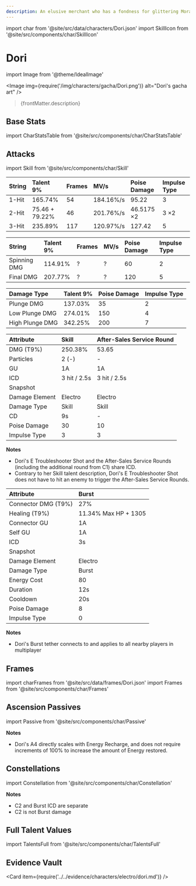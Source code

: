 ```yaml
---
description: An elusive merchant who has a fondness for glittering Mora.
---
```


import char from '@site/src/data/characters/Dori.json'
import SkillIcon from '@site/src/components/char/SkillIcon'

# Dori

import Image from '@theme/IdealImage'

<Image img={require('/img/characters/gacha/Dori.png')} alt="Dori's gacha art" />
<blockquote>{frontMatter.description}</blockquote>

## Base Stats

import CharStatsTable from '@site/src/components/char/CharStatsTable'

<CharStatsTable char={char} />

## Attacks

import Skill from '@site/src/components/char/Skill'

<Tabs>
<TabItem value='na' label='Normal Attacks'>
<SkillIcon char={char} skill='na' />
<div class='talent-columns'>
<Skill char={char} skill='na' sectionFilter='Normal Attack' />

| String | Talent 9%       | Frames | MV/s      | Poise Damage | Impulse Type |
| :----- | :-------------- | :----- | :-------- | :----------- | :----------- |
| 1-Hit  | 165.74%         | 54     | 184.16%/s | 95.22        | 3            |
| 2-Hit  | 75.46 \+ 79.22% | 46     | 201.76%/s | 46.5175 ×2   | 3 ×2         |
| 3-Hit  | 235.89%         | 117    | 120.97%/s | 127.42       | 5            |

</div>
<div class='talent-columns'>
<Skill char={char} skill='na' sectionFilter='Charged Attack' />

| String       | Talent 9% | Frames | MV/s      | Poise Damage | Impulse Type |
| :----------- | :-------- | :----- | :-------- | :----------- | :----------- |
| Spinning DMG | 114.91%   | ?      | ?         | 60           | 2            |
| Final DMG    | 207.77%   | ?      | ?         | 120          | 5            |

</div>
<div class='talent-columns'>
<Skill char={char} skill='na' sectionFilter='Plunging Attack' />

| Damage Type     | Talent 9% | Poise Damage | Impulse Type |
| :-------------- | :-------- | :----------- | :----------- |
| Plunge DMG      | 137.03%   | 35           | 2            |
| Low Plunge DMG  | 274.01%   | 150          | 4            |
| High Plunge DMG | 342.25%   | 200          | 7            |

</div>

</TabItem>

<TabItem value='e' label='Skill'>
<SkillIcon char={char} skill='e' />
<div class='talent-columns'>
<Skill char={char} skill='e' />

| Attribute                 | Skill        | After-Sales Service Round |
| :-----------------------  | :----------- | :------------------------ |
| DMG \(T9%\)               | 250.38%      | 53.65                     |
| Particles                 | 2 \(-\)      | -                         |
| GU                        | 1A           | 1A                        |
| ICD                       | 3 hit / 2.5s | 3 hit / 2.5s              |
| Snapshot                  |              |                           |
| Damage Element            | Electro      | Electro                   |
| Damage Type               | Skill        | Skill                     |
| CD                        | 9s           | -                         |
| Poise Damage              | 30           | 10                        |
| Impulse Type              | 3            | 3                         |

</div>

**Notes**  

- Dori's E Troubleshooter Shot and the After-Sales Service Rounds (including the additional round from C1) share ICD.
- Contrary to her Skill talent description, Dori's E Troubleshooter Shot does not have to hit an enemy to trigger the After-Sales Service Rounds.

</TabItem>

<TabItem value='q' label='Burst'>
<SkillIcon char={char} skill='q' />
<div class='talent-columns'>
<Skill char={char} skill='q'/>

| Attribute             | Burst                |
| :-------------------- | :------------------- |
| Connector DMG \(T9%\) | 27%                  |
| Healing \(T9%\)       | 11.34% Max HP + 1305 |
| Connector GU          | 1A                   |
| Self GU               | 1A                   |
| ICD                   | 3s                   |
| Snapshot              |                      |
| Damage Element        | Electro              |
| Damage Type           | Burst                |
| Energy Cost           | 80                   |
| Duration              | 12s                  |
| Cooldown              | 20s                  |
| Poise Damage          | 8                    |
| Impulse Type          | 0                    |

</div>

**Notes**

- Dori's Burst tether connects to and applies to all nearby players in multiplayer

</TabItem>
</Tabs>

## Frames

import charFrames from '@site/src/data/frames/Dori.json'
import Frames from '@site/src/components/char/Frames'

<Frames data={charFrames} />

## Ascension Passives

import Passive from '@site/src/components/char/Passive'

<Tabs>
<TabItem value='passive' label='Passive'>
<Passive char={char} passive={2} />
</TabItem>

<TabItem value='a1' label='Ascension 1'>
<Passive char={char} passive={0} />
</TabItem>

<TabItem value="a4" label="Ascension 4">
<Passive char={char} passive={1} />

**Notes**

- Dori's A4 directly scales with Energy Recharge, and does not require increments of 100% to increase the amount of Energy restored.

</TabItem>
</Tabs>

## Constellations

import Constellation from '@site/src/components/char/Constellation'

<Tabs>
<TabItem value='c1' label='C1'>
<Constellation char={char} constellation={1} />
</TabItem>

<TabItem value='c2' label='C2'>
<Constellation char={char} constellation={2} />

**Notes**

- C2 and Burst ICD are separate
- C2 is not Burst damage

</TabItem>

<TabItem value='c3' label='C3'>
<Constellation char={char} constellation={3} />
</TabItem>

<TabItem value='c4' label='C4'>
<Constellation char={char} constellation={4} />
</TabItem>

<TabItem value='c5' label='C5'>
<Constellation char={char} constellation={5} />
</TabItem>

<TabItem value='c6' label='C6'>
<Constellation char={char} constellation={6} />
</TabItem>
</Tabs>

## Full Talent Values

import TalentsFull from '@site/src/components/char/TalentsFull'

<TalentsFull char={char}/>

## Evidence Vault

<Card item={require('../../evidence/characters/electro/dori.md')} />
